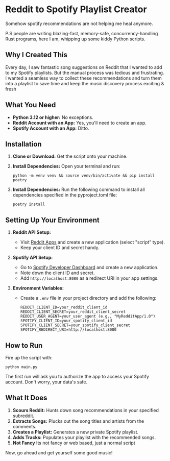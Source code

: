 # Reddit to Spotify Playlist Creator

Somehow spotify recommendations are not helping me heal anymore. 

P.S people are writing blazing-fast, memory-safe, concurrency-handling Rust programs, here I am, whipping up some kiddy Python scripts.

## Why I Created This

Every day, I saw fantastic song suggestions on Reddit that I wanted to add to my Spotify playlists. But the manual process was tedious and frustrating. I wanted a seamless way to collect these recommendations and turn them into a playlist to save time and keep the music discovery process exciting & fresh 


## What You Need

- **Python 3.12 or higher:** No exceptions.
- **Reddit Account with an App:** Yes, you'll need to create an app.
- **Spotify Account with an App:** Ditto.

## Installation

1. **Clone or Download:**
   Get the script onto your machine.

2. **Install Dependencies:**
   Open your terminal and run:
   ```
   python -m venv venv && source venv/bin/activate && pip install poetry
   ```
3. **Install Dependencies:**
    Run the following command to install all dependencies specified in the pyproject.toml file:

    ```
    poetry install
    ```


## Setting Up Your Environment

1. **Reddit API Setup:**
   - Visit [Reddit Apps](https://www.reddit.com/prefs/apps) and create a new application (select "script" type).
   - Keep your client ID and secret handy.

2. **Spotify API Setup:**
   - Go to [Spotify Developer Dashboard](https://developer.spotify.com/dashboard/) and create a new application.
   - Note down the client ID and secret.
   - Add `http://localhost:8080` as a redirect URI in your app settings.

3. **Environment Variables:**
   - Create a `.env` file in your project directory and add the following:
     ```
     REDDIT_CLIENT_ID=your_reddit_client_id
     REDDIT_CLIENT_SECRET=your_reddit_client_secret
     REDDIT_USER_AGENT=your_user_agent (e.g., "MyRedditApp/1.0")
     SPOTIFY_CLIENT_ID=your_spotify_client_id
     SPOTIFY_CLIENT_SECRET=your_spotify_client_secret
     SPOTIFY_REDIRECT_URI=http://localhost:8080
     ```

## How to Run

Fire up the script with:

```
python main.py
```

The first run will ask you to authorize the app to access your Spotify account. Don't worry, your data's safe.

## What It Does

1. **Scours Reddit:** Hunts down song recommendations in your specified subreddit.
2. **Extracts Songs:** Plucks out the song titles and artists from the comments.
3. **Creates a Playlist:** Generates a new private Spotify playlist.
4. **Adds Tracks:** Populates your playlist with the recommended songs.
5. **Not Fancy** Its not fancy or web based, just a normal script


Now, go ahead and get yourself some good music!